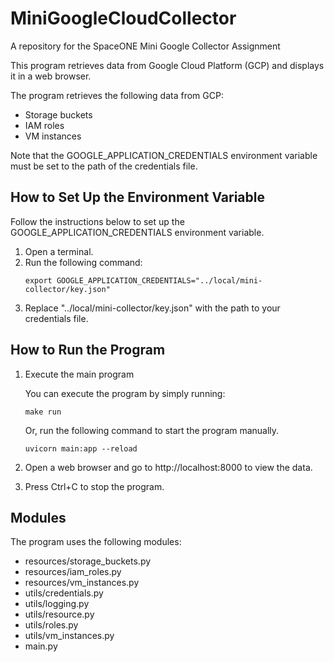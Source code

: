# MiniGoogleCloudCollector
A repository for the SpaceONE Mini Google Collector Assignment

This program retrieves data from Google Cloud Platform (GCP) and displays it in a web browser.


The program retrieves the following data from GCP:
- Storage buckets
- IAM roles
- VM instances


Note that the GOOGLE_APPLICATION_CREDENTIALS environment variable must be set to the path of the credentials file.

## How to Set Up the Environment Variable
Follow the instructions below to set up the GOOGLE_APPLICATION_CREDENTIALS environment variable.
1. Open a terminal.
2. Run the following command:
   ```shell
   export GOOGLE_APPLICATION_CREDENTIALS="../local/mini-collector/key.json"
   ```
3. Replace "../local/mini-collector/key.json" with the path to your credentials file.


## How to Run the Program
1. Execute the main program

    You can execute the program by simply running:
    ```shell
    make run
    ```

    Or, run the following command to start the program manually.
    ```shell
    uvicorn main:app --reload
    ```

2. Open a web browser and go to http://localhost:8000 to view the data.

3. Press Ctrl+C to stop the program.


## Modules
The program uses the following modules:
- resources/storage_buckets.py
- resources/iam_roles.py
- resources/vm_instances.py
- utils/credentials.py
- utils/logging.py
- utils/resource.py
- utils/roles.py
- utils/vm_instances.py
- main.py
